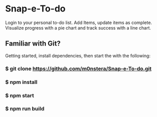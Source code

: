 # Snap-e-To-do
Login to your personal to-do list. Add Items, update items as complete. Visualize progress with a pie chart and track success with a line chart.


## Familiar with Git?

Getting started, install dependencies, then start the with the following:


### $ git clone https://github.com/m0nstera/Snap-e-To-do.git



### $ npm install



### $ npm start



### $ npm run build
